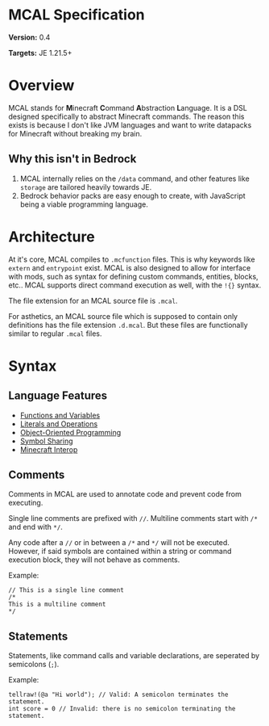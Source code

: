 MCAL Specification
==================

**Version:** 0.4

**Targets:** JE 1.21.5+

# Overview

MCAL stands for **M**inecraft **C**ommand **A**bstraction **L**anguage. It is a DSL designed specifically to abstract Minecraft commands. The reason this exists is because I don't like JVM languages and want to write datapacks for Minecraft without breaking my brain.

## Why this isn't in Bedrock
1. MCAL internally relies on the `/data` command, and other features like `storage` are tailored heavily towards JE.
2. Bedrock behavior packs are easy enough to create, with JavaScript being a viable programming language.

# Architecture

At it's core, MCAL compiles to `.mcfunction` files. This is why keywords like `extern` and `entrypoint` exist. MCAL is also designed to allow for interface with mods, such as syntax for defining custom commands, entities, blocks, etc.. MCAL supports direct command execution as well, with the `!{}` syntax.

The file extension for an MCAL source file is `.mcal`.

For asthetics, an MCAL source file which is supposed to contain only definitions has the file extension `.d.mcal`. But these files are functionally similar to regular `.mcal` files.

# Syntax

## Language Features

 * [Functions and Variables](./funcandvar.md)
 * [Literals and Operations](./computations.md)
 * [Object-Oriented Programming](./oop.md)
 * [Symbol Sharing](./symbolsharing.md)
 * [Minecraft Interop](./minecraft.md)

## Comments

Comments in MCAL are used to annotate code and prevent code from executing.

Single line comments are prefixed with `//`. Multiline comments start with `/*` and end with `*/`.

Any code after a `//` or in between a `/*` and `*/` will not be executed. However, if said symbols are contained within a string or command execution block, they will not behave as comments.

Example:
```
// This is a single line comment
/*
This is a multiline comment
*/
```

## Statements

Statements, like command calls and variable declarations, are seperated by semicolons (`;`).

Example:
```
tellraw!(@a "Hi world"); // Valid: A semicolon terminates the statement.
int score = 0 // Invalid: there is no semicolon terminating the statement.
```